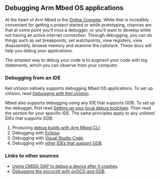 ## Debugging Arm Mbed OS applications

At the heart of Arm Mbed is the [Online Compiler](/docs/v5.6/tools/arm-mbed-online-compiler.html). While that is incredibly convenient for getting a project started or while prototyping, chances are that at some point you'll miss a debugger, or you'll want to develop while not having an active internet connection. Through debugging, you can do things such as set breakpoints, set watchpoints, view registers, view disassembly, browse memory and examine the callstack. These docs will help you debug your applications.

The simplest way to debug your code is to augment your code with log statements, which you can observe from your computer.

### Debugging from an IDE

Keil uVision natively supports debugging Mbed OS applications. To set up uVision, read [Debugging with Keil uVision](/docs/v5.6/tutorials/keil-uvision.html).

Mbed also supports debugging using any IDE that supports GDB. To set up the debugger, first read [Setting up your local debug toolchain](/docs/v5.6/tools/setting-up-a-local-debug-toolchain.html). Then read the section for your specific IDE. The same principles apply to any unlisted IDEs that supports GDB:

1. Producing [debug builds with Arm Mbed CLI](/docs/v5.6/tools/debug-builds-with-arm-mbed-cli.html).
1. Debugging with [Eclipse](/docs/v5.6/tutorials/eclipse.html).
1. Debugging with [Visual Studio Code](/docs/v5.6/tutorials/visual-studio-code.html).
1. Debugging with [other IDEs that support GDB](/docs/v5.6/tools/debugging.html).

### Links to other sources

* [Using CMSIS-DAP to debug a device after it crashes](https://os.mbed.com/blog/entry/Post-mortem-debugging-with-ARM-mbed/).
* [Debugging the micro:bit with pyOCD and GDB](/docs/v5.6/tutorials/debug-microbit.html).
